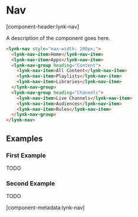 # Nav

[component-header:lynk-nav]

A description of the component goes here.

```html preview
<lynk-nav style="max-width: 200px;">
  <lynk-nav-item>Home</lynk-nav-item>
  <lynk-nav-item>Apps</lynk-nav-item>
  <lynk-nav-group heading="Content">
    <lynk-nav-item>All Content</lynk-nav-item>
    <lynk-nav-item>Playlists</lynk-nav-item>
    <lynk-nav-item>Libraries</lynk-nav-item>
  </lynk-nav-group>
  <lynk-nav-group heading="Channels">
    <lynk-nav-item>Live Channels</lynk-nav-item>
    <lynk-nav-item>Audiences</lynk-nav-item>
    <lynk-nav-item>Rules</lynk-nav-item>
  </lynk-nav-group>
</lynk-nav>
```

## Examples

### First Example

TODO

### Second Example

TODO

[component-metadata:lynk-nav]

